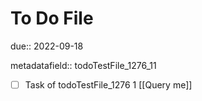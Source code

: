 # To Do File

due:: 2022-09-18

metadatafield:: todoTestFile_1276_11

- [ ] Task of todoTestFile_1276 1 [[Query me]]
